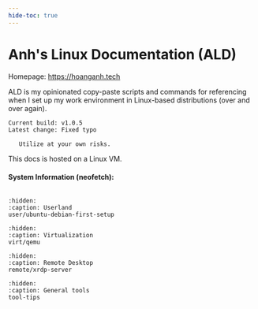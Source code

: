 ```yaml
---
hide-toc: true
---
```


Anh's Linux Documentation \(ALD\)
===============================================

Homepage: <https://hoanganh.tech>

ALD is my opinionated copy-paste scripts and commands for referencing when I set up my work environment in Linux-based distributions (over and over again).

```txt
Current build: v1.0.5
Latest change: Fixed typo
```

```{warning}
   Utilize at your own risks.
```

This docs is hosted on a Linux VM.

#### System Information \(neofetch\):

```{include} ./host-info.md
```

```{toctree}
:hidden:
:caption: Userland
user/ubuntu-debian-first-setup
```

```{toctree}
:hidden:
:caption: Virtualization
virt/qemu
```

```{toctree}
:hidden:
:caption: Remote Desktop
remote/xrdp-server
```

```{toctree}
:hidden:
:caption: General tools
tool-tips
```